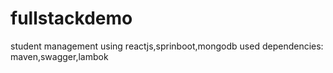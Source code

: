 # fullstackdemo
student management using reactjs,sprinboot,mongodb used dependencies: maven,swagger,lambok 
